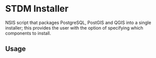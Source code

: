 STDM Installer
==============

NSIS script that packages PostgreSQL, PostGIS and QGIS into a single installer; this provides the user with the option of specifying which components to install.

Usage
-----

